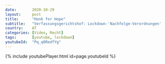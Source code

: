 ```yaml
---
date:       2020-10-29
layout:     post
title:      "Honk for Hope"
subtitle:   "Verfassungsgerichtshof: Lockdown-'Nachfolge-Verordnungen' verfassungswidrig!"
country:    AT
categories: [Video, Recht]
tags:       [youtube, lockdown]
youtubeId:  "Pq_q0RedfYg"
---
```

{% include youtubePlayer.html id=page.youtubeId %}
